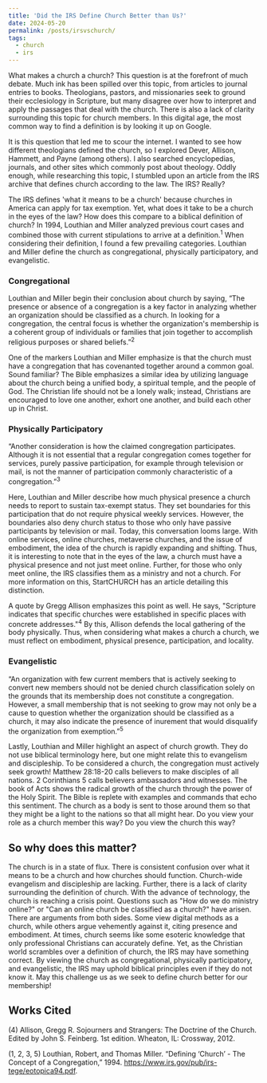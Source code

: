 ```yaml
---
title: 'Did the IRS Define Church Better than Us?'
date: 2024-05-20
permalink: /posts/irsvschurch/
tags:
  - church
  - irs
---
```


What makes a church a church? This question is at the forefront of much debate. Much ink has been spilled over this topic, from articles to journal entries to books. Theologians, pastors, and missionaries seek to ground their ecclesiology in Scripture, but many disagree over how to interpret and apply the passages that deal with the church. There is also a lack of clarity surrounding this topic for church members. In this digital age, the most common way to find a definition is by looking it up on Google.  

It is this question that led me to scour the internet. I wanted to see how different theologians defined the church, so I explored Dever, Allison, Hammett, and Payne (among others). I also searched encyclopedias, journals, and other sites which commonly post about theology. Oddly enough, while researching this topic, I stumbled upon an article from the IRS archive that defines church according to the law. The IRS? Really? 

The IRS defines 'what it means to be a church' because churches in America can apply for tax exemption. Yet, what does it take to be a church in the eyes of the law? How does this compare to a biblical definition of church? In 1994, Louthian and Miller analyzed previous court cases and combined those with current stipulations to arrive at a definition.<sup>1</sup> When considering their definition, I found a few prevailing categories. Louthian and Miller define the church as congregational, physically participatory, and evangelistic.  

### Congregational  

Louthian and Miller begin their conclusion about church by saying, “The presence or absence of a congregation is a key factor in analyzing whether an organization should be classified as a church. In looking for a congregation, the central focus is whether the organization's membership is a coherent group of individuals or families that join together to accomplish religious purposes or shared beliefs.”<sup>2</sup>

One of the markers Louthian and Miller emphasize is that the church must have a congregation that has covenanted together around a common goal. Sound familiar? The Bible emphasizes a similar idea by utilizing language about the church being a unified body, a spiritual temple, and the people of God. The Christian life should not be a lonely walk; instead, Christians are encouraged to love one another, exhort one another, and build each other up in Christ.  

### Physically Participatory  

“Another consideration is how the claimed congregation participates. Although it is not essential that a regular congregation comes together for services, purely passive participation, for example through television or mail, is not the manner of participation commonly characteristic of a congregation.”<sup>3</sup>

Here, Louthian and Miller describe how much physical presence a church needs to report to sustain tax-exempt status. They set boundaries for this participation that do not require physical weekly services. However, the boundaries also deny church status to those who only have passive participants by television or mail. Today, this conversation looms large. With online services, online churches, metaverse churches, and the issue of embodiment, the idea of the church is rapidly expanding and shifting. Thus, it is interesting to note that in the eyes of the law, a church must have a physical presence and not just meet online. Further, for those who only meet online, the IRS classifies them as a ministry and not a church. For more information on this, StartCHURCH has an article detailing this distinction.  

A quote by Gregg Allison emphasizes this point as well. He says, "Scripture indicates that specific churches were established in specific places with concrete addresses."<sup>4</sup> By this, Allison defends the local gathering of the body physically. Thus, when considering what makes a church a church, we must reflect on embodiment, physical presence, participation, and locality.  

### Evangelistic  

“An organization with few current members that is actively seeking to convert new members should not be denied church classification solely on the grounds that its membership does not constitute a congregation. However, a small membership that is not seeking to grow may not only be a cause to question whether the organization should be classified as a church, it may also indicate the presence of inurement that would disqualify the organization from exemption.”<sup>5</sup>

Lastly, Louthian and Miller highlight an aspect of church growth. They do not use biblical terminology here, but one might relate this to evangelism and discipleship. To be considered a church, the congregation must actively seek growth! Matthew 28:18-20 calls believers to make disciples of all nations. 2 Corinthians 5 calls believers ambassadors and witnesses. The book of Acts shows the radical growth of the church through the power of the Holy Spirit. The Bible is replete with examples and commands that echo this sentiment. The church as a body is sent to those around them so that they might be a light to the nations so that all might hear. Do you view your role as a church member this way? Do you view the church this way?  

## So why does this matter?  

The church is in a state of flux. There is consistent confusion over what it means to be a church and how churches should function. Church-wide evangelism and discipleship are lacking. Further, there is a lack of clarity surrounding the definition of church. With the advance of technology, the church is reaching a crisis point. Questions such as "How do we do ministry online?" or "Can an online church be classified as a church?" have arisen. There are arguments from both sides. Some view digital methods as a church, while others argue vehemently against it, citing presence and embodiment. At times, church seems like some esoteric knowledge that only professional Christians can accurately define. Yet, as the Christian world scrambles over a definition of church, the IRS may have something correct. By viewing the church as congregational, physically participatory, and evangelistic, the IRS may uphold biblical principles even if they do not know it. May this challenge us as we seek to define church better for our membership!

## Works Cited

(4) Allison, Gregg R. Sojourners and Strangers: The Doctrine of the Church. Edited by John S. Feinberg. 1st edition. Wheaton, IL: Crossway, 2012.

(1, 2, 3, 5) Louthian, Robert, and Thomas Miller. “Defining ‘Church’ - The Concept of a Congregation,” 1994. https://www.irs.gov/pub/irs-tege/eotopica94.pdf.
